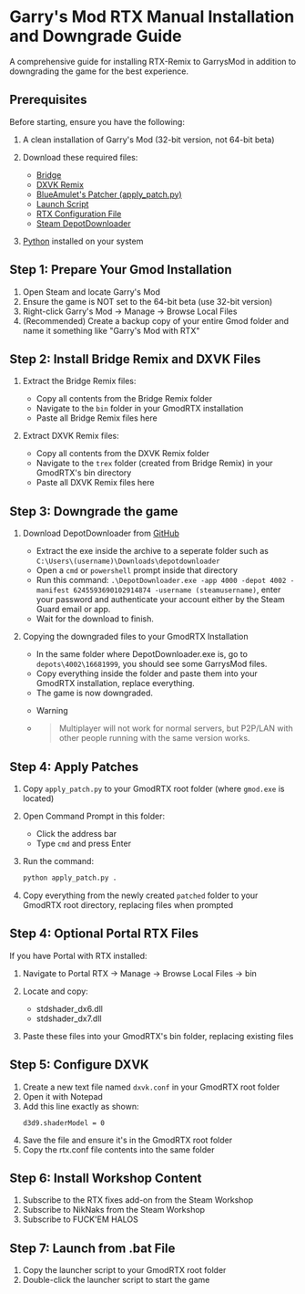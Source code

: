 # Garry's Mod RTX Manual Installation and Downgrade Guide

A comprehensive guide for installing RTX-Remix to GarrysMod in addition to downgrading the game for the best experience.

## Prerequisites

Before starting, ensure you have the following:

1. A clean installation of Garry's Mod (32-bit version, not 64-bit beta)

2. Download these required files:
   - [Bridge](https://github.com/NVIDIAGameWorks/bridge-remix)
   - [DXVK Remix](https://github.com/NVIDIAGameWorks/dxvk-remix)
   - [BlueAmulet's Patcher (apply_patch.py)](https://raw.githubusercontent.com/BlueAmulet/SourceRTXTweaks/main/applypatch.py)
   - [Launch Script](https://xenthio.github.io/stuff/launcher_workshop_fullscreen_new.bat)
   - [RTX Configuration File](https://raw.githubusercontent.com/skurtyyskirts/GmodRTX/refs/heads/main/rtx.conf)
   - [Steam DepotDownloader](https://github.com/SteamRE/DepotDownloader)

3. [Python](https://www.python.org/downloads/) installed on your system

## Step 1: Prepare Your Gmod Installation

1. Open Steam and locate Garry's Mod
2. Ensure the game is NOT set to the 64-bit beta (use 32-bit version)
3. Right-click Garry's Mod → Manage → Browse Local Files
4. (Recommended) Create a backup copy of your entire Gmod folder and name it something like "Garry's Mod with RTX"

## Step 2: Install Bridge Remix and DXVK Files

1. Extract the Bridge Remix files:
   - Copy all contents from the Bridge Remix folder
   - Navigate to the `bin` folder in your GmodRTX installation
   - Paste all Bridge Remix files here

2. Extract DXVK Remix files:
   - Copy all contents from the DXVK Remix folder
   - Navigate to the `trex` folder (created from Bridge Remix) in your GmodRTX's bin directory
   - Paste all DXVK Remix files here

## Step 3: Downgrade the game
1. Download DepotDownloader from [GitHub](https://github.com/SteamRE/DepotDownloader/releases/download/DepotDownloader_3.0.0/DepotDownloader-windows-x64.zip)
    - Extract the exe inside the archive to a seperate folder such as `C:\Users\(username)\Downloads\depotdownloader`
    - Open a `cmd` or `powershell` prompt inside that directory
    - Run this command: `.\DepotDownloader.exe -app 4000 -depot 4002 -manifest 6245593690102914874 -username (steamusername)`, enter your password and authenticate your account either by the Steam Guard email or app.
    - Wait for the download to finish.

2. Copying the downgraded files to your GmodRTX Installation
    - In the same folder where DepotDownloader.exe is, go to `depots\4002\16681999`, you should see some GarrysMod files.
    - Copy everything inside the folder and paste them into your GmodRTX installation, replace everything.
    - The game is now downgraded. 
    - > [!WARNING]  
    - > Multiplayer will not work for normal servers, but P2P/LAN with other people running with the same version works.
    
## Step 4: Apply Patches

1. Copy `apply_patch.py` to your GmodRTX root folder (where `gmod.exe` is located)

2. Open Command Prompt in this folder:
   - Click the address bar
   - Type `cmd` and press Enter

3. Run the command:
   ```bash
   python apply_patch.py .
   ```

4. Copy everything from the newly created `patched` folder to your GmodRTX root directory, replacing files when prompted

## Step 4: Optional Portal RTX Files

If you have Portal with RTX installed:

1. Navigate to Portal RTX → Manage → Browse Local Files → bin

2. Locate and copy:
   - stdshader_dx6.dll
   - stdshader_dx7.dll

3. Paste these files into your GmodRTX's bin folder, replacing existing files

## Step 5: Configure DXVK

1. Create a new text file named `dxvk.conf` in your GmodRTX root folder
2. Open it with Notepad
3. Add this line exactly as shown:
   ```
   d3d9.shaderModel = 0
   ```
4. Save the file and ensure it's in the GmodRTX root folder
5. Copy the rtx.conf file contents into the same folder

## Step 6: Install Workshop Content

1. Subscribe to the RTX fixes add-on from the Steam Workshop
2. Subscribe to NikNaks from the Steam Workshop
3. Subscribe to FUCK'EM HALOS

## Step 7: Launch from .bat File

1. Copy the launcher script to your GmodRTX root folder
2. Double-click the launcher script to start the game
